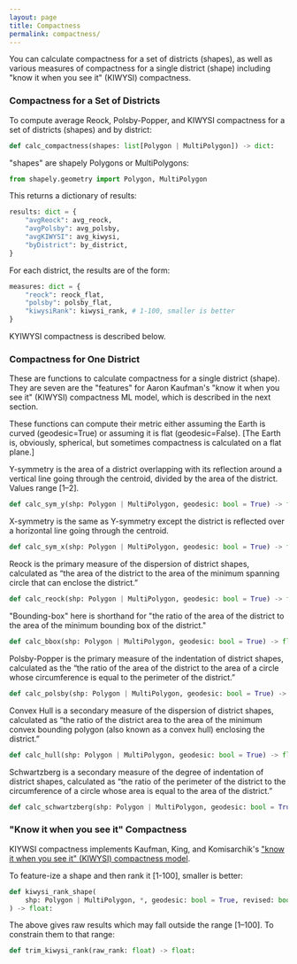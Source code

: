 ```yaml
---
layout: page
title: Compactness
permalink: compactness/
---
```


You can calculate compactness for a set of districts (shapes), as well as various measures of
compactness for a single district (shape) including "know it when you see it" (KIWYSI) compactness.

### Compactness for a Set of Districts

To compute average Reock, Polsby-Popper, and KIWYSI compactness for a set of districts (shapes) and by district:

```python
def calc_compactness(shapes: list[Polygon | MultiPolygon]) -> dict:
```

"shapes" are shapely Polygons or MultiPolygons:

```python
from shapely.geometry import Polygon, MultiPolygon
```

This returns a dictionary of results:

```python
results: dict = {
    "avgReock": avg_reock,
    "avgPolsby": avg_polsby,
    "avgKIWYSI": avg_kiwysi,
    "byDistrict": by_district,
}
```

For each district, the results are of the form:

```python
measures: dict = {
    "reock": reock_flat,
    "polsby": polsby_flat,
    "kiwysiRank": kiwysi_rank, # 1-100, smaller is better
}
```

KYIWYSI compactness is described below.

### Compactness for One District

These are functions to calculate compactness for a single district (shape).
They are seven are the "features" for Aaron Kaufman's "know it when you see it" (KIWYSI) compactness ML model,
which is described in the next section.

These functions can compute their metric either assuming the Earth is curved (geodesic=True) 
or assuming it is flat (geodesic=False). [The Earth is, obviously, spherical, but sometimes compactness
is calculated on a flat plane.]

Y-symmetry is the area of a district overlapping with its reflection around a vertical line going through 
the centroid, divided by the area of the district. Values range [1–2].

```python
def calc_sym_y(shp: Polygon | MultiPolygon, geodesic: bool = True) -> float:
```

 X-symmetry is the same as Y-symmetry except the district is reflected over a horizontal line going through 
 the centroid.
 
```python
def calc_sym_x(shp: Polygon | MultiPolygon, geodesic: bool = True) -> float:
```

Reock is the primary measure of the dispersion of district shapes, calculated as
“the area of the district to the area of the minimum spanning circle that can enclose the district.”

```python
def calc_reock(shp: Polygon | MultiPolygon, geodesic: bool = True) -> float:
```

"Bounding-box" here is shorthand for "the ratio of the area of the district to the area of the minimum 
bounding box of the district."

```python
def calc_bbox(shp: Polygon | MultiPolygon, geodesic: bool = True) -> float:
```

Polsby-Popper is the primary measure of the indentation of district shapes,
calculated as the “the ratio of the area of the district to the area of a circle whose circumference
is equal to the perimeter of the district.”

```python
def calc_polsby(shp: Polygon | MultiPolygon, geodesic: bool = True) -> float:
```

Convex Hull is a secondary measure of the dispersion of district shapes,
calculated as “the ratio of the district area to the area of the minimum convex bounding polygon
(also known as a convex hull) enclosing the district.”

```python
def calc_hull(shp: Polygon | MultiPolygon, geodesic: bool = True) -> float:
```

Schwartzberg is a secondary measure of the
degree of indentation of district shapes, calculated as “the ratio of the
perimeter of the district to the circumference of a circle whose area is equal
to the area of the district.”

```python
def calc_schwartzberg(shp: Polygon | MultiPolygon, geodesic: bool = True) -> float:
```

### "Know it when you see it" Compactness

KIYWSI compactness implements Kaufman, King, and Komisarchik's 
["know it when you see it" (KIWYSI) compactness model](https://gking.harvard.edu/compact).

To feature-ize a shape and then rank it [1-100], smaller is better:

```python
def kiwysi_rank_shape(
    shp: Polygon | MultiPolygon, *, geodesic: bool = True, revised: bool = True
) -> float:
```

The above gives raw results which may fall outside the range [1–100]. 
To constrain them to that range:

```python
def trim_kiwysi_rank(raw_rank: float) -> float:
```
